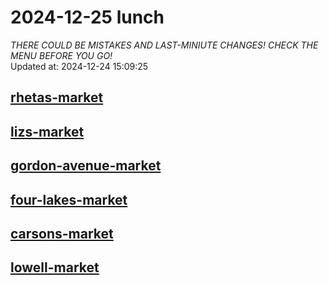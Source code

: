 # 2024-12-25 lunch  
*THERE COULD BE MISTAKES AND LAST-MINIUTE CHANGES! CHECK THE MENU BEFORE YOU GO!*  
Updated at: 2024-12-24 15:09:25  
## [rhetas-market](https://wisc-housingdining.nutrislice.com/menu/rhetas-market/lunch/2024-12-25)  
## [lizs-market](https://wisc-housingdining.nutrislice.com/menu/lizs-market/lunch/2024-12-25)  
## [gordon-avenue-market](https://wisc-housingdining.nutrislice.com/menu/gordon-avenue-market/lunch/2024-12-25)  
## [four-lakes-market](https://wisc-housingdining.nutrislice.com/menu/four-lakes-market/lunch/2024-12-25)  
## [carsons-market](https://wisc-housingdining.nutrislice.com/menu/carsons-market/lunch/2024-12-25)  
## [lowell-market](https://wisc-housingdining.nutrislice.com/menu/lowell-market/lunch/2024-12-25)  
  
